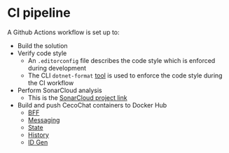# CI pipeline

A Github Actions workflow is set up to:
* Build the solution
* Verify code style
    - An `.editorconfig` file describes the code style which is enforced during development
    - The CLI `dotnet-format` [tool](https://github.com/dotnet/format) is used to enforce the code style during the CI workflow
* Perform SonarCloud analysis
    - This is the [SonarCloud project link](https://sonarcloud.io/dashboard?id=cvetomir-todorov_CecoChat)
* Build and push CecoChat containers to Docker Hub
    - [BFF](https://hub.docker.com/repository/docker/cvetomirtodorov/cecochat-bff)
    - [Messaging](https://hub.docker.com/repository/docker/cvetomirtodorov/cecochat-messaging)
    - [State](https://hub.docker.com/repository/docker/cvetomirtodorov/cecochat-state)
    - [History](https://hub.docker.com/repository/docker/cvetomirtodorov/cecochat-history)
    - [ID Gen](https://hub.docker.com/repository/docker/cvetomirtodorov/cecochat-idgen)
